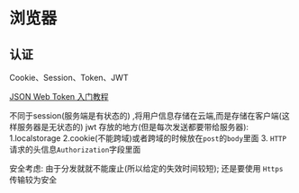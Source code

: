 # 浏览器

## 认证

Cookie、Session、Token、JWT
[](https://juejin.cn/post/6844904034181070861#heading-10)

[JSON Web Token 入门教程](http://www.ruanyifeng.com/blog/2018/07/json_web_token-tutorial.html)

不同于session(服务端是有状态的) ,将用户信息存储在云端,而是存储在客户端(这样服务器是无状态的)
jwt 存放的地方(但是每次发送都要带给服务器): 1.localstorage 2.cookie(不能跨域)或者跨域的时候放在`post`的`body`里面 3. `HTTP` 请求的头信息`Authorization`字段里面

安全考虑: 由于分发就就不能废止(所以给定的失效时间较短); 还是要使用 `Https` 传输较为安全